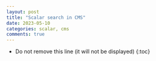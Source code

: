 ```yaml
---
layout: post
title: "Scalar search in CMS"
date: 2023-05-10
categories: scalar, cms
comments: true
---
```


- Do not remove this line (it will not be displayed)
  {:toc}

